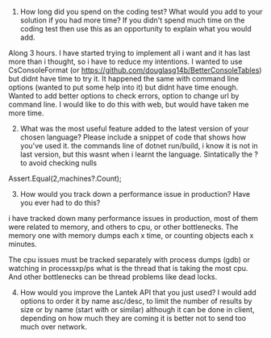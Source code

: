 1. How long did you spend on the coding test? What would you add to your solution if you had more
time? If you didn't spend much time on the coding test then use this as an opportunity to explain what
you would add.

Along 3 hours. I have started trying to implement all i want and it has last more than i thought, so i 
have to reduce my intentions. 
I wanted to use CsConsoleFormat (or https://github.com/douglasg14b/BetterConsoleTables) but didnt have 
time to try it. It happened the same with command line options (wanted to put some help into it) but didnt 
have time enough. Wanted to add better options to check errors, option to change url by command line. 
I would like to do this with web, but would have taken me more time.

2. What was the most useful feature added to the latest version of your chosen language? Please include
a snippet of code that shows how you've used it.
the commands line of dotnet run/build, i know it is not in last version, but this wasnt when i learnt the 
language. Sintatically the ? to avoid checking nulls

 Assert.Equal(2,machines?.Count);


3. How would you track down a performance issue in production? Have you ever had to do this?

i have tracked down many performance issues in production, most of them were related to memory, and others to
cpu, or other bottlenecks. The memory one with memory dumps each x time, or counting objects each x minutes.

The cpu issues must be tracked separately with process dumps (gdb) or watching in processxp/ps what is the thread 
that is taking the most cpu. And other bottlenecks can be thread problems like dead locks.

4. How would you improve the Lantek API that you just used?
I would add options to order it by name asc/desc, to limit the number of results by size or by name (start with or similar) 
although it can be done in client, depending on how much they are coming it is better not to send too much over network.